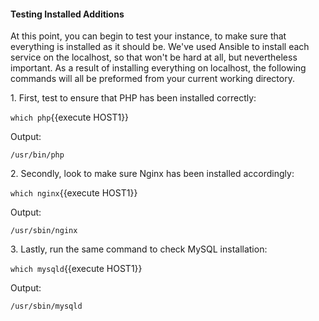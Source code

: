 #### Testing Installed Additions
At this point, you can begin to test your instance, to make sure that everything is installed as it should be. We've used Ansible to install each service on the localhost, so that won't be hard at all, but nevertheless important. As a result of installing everything on localhost, the following commands will all be preformed from your current working directory.

1\. First, test to ensure that PHP has been installed correctly:

`which php`{{execute HOST1}}

Output:

```
/usr/bin/php
```

2\. Secondly, look to make sure Nginx has been installed accordingly:

`which nginx`{{execute HOST1}}

Output:

```
/usr/sbin/nginx
```

3\. Lastly, run the same command to check MySQL installation:

`which mysqld`{{execute HOST1}}

Output:

```
/usr/sbin/mysqld
```
